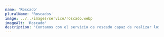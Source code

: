 ```yaml
---
name: 'Roscado'
pluralName: 'Roscados'
image: ../../images/service/roscado.webp
imageAlt: 'Roscado'
description: 'Contamos con el servicio de roscado capaz de realizar los productos que nuestros clientes necesiten para la realización de sus proyectos. hacemos roscas de todo tipo como cónica y paralela en NTP e hilo fino.'
---
```

